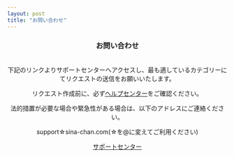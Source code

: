 ```yaml
---
layout: post
title: "お問い合わせ"
---
```

<center>
<h3 class="main-title">お問い合わせ</h3>
<br>
下記のリンクよりサポートセンターへアクセスし、最も適しているカテゴリーにてリクエストの送信をお願いいたします。

リクエスト作成前に、必ず<a href="https://help.sina-chan.com" class="a-orange">ヘルプセンター</a>をご確認ください。

法的措置が必要な場合や緊急性がある場合は、以下のアドレスにご連絡ください。

support☆sina-chan.com(☆を@に変えてご利用ください)

<a href="https://support.center.sina-chan.com" class="a-orange">サポートセンター</a>
